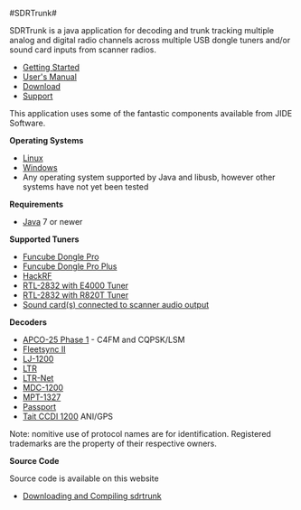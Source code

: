 #SDRTrunk#

SDRTrunk is a java application for decoding and trunk tracking multiple analog 
and digital radio channels across multiple USB dongle tuners and/or sound card 
inputs from scanner radios.

* [Getting Started](GettingStarted)
* [User's Manual](UserManual)
* [Download](https://drive.google.com/folderview?id=0B7BHsssXUq8eOHBTNndCczZTd0k&usp=sharing)
* [Support](https://groups.google.com/forum/#!forum/sdrtrunk)

This application uses some of the fantastic components available from JIDE Software.

**Operating Systems**

* [Linux](SetupLinux)
* [Windows](SetupWindows)
* Any operating system supported by Java and libusb, however other systems have not yet been tested 

**Requirements**

* [Java](http://www.oracle.com/technetwork/java/javase/downloads/index-jsp-138363.html) 7 or newer

**Supported Tuners**

* [Funcube Dongle Pro](FuncubeDonglePro)
* [Funcube Dongle Pro Plus](FuncubeDongleProPlus)
* [HackRF](HackRF)
* [RTL-2832 with E4000 Tuner](E4000)
* [RTL-2832 with R820T Tuner](R820T)
* [Sound card(s) connected to scanner audio output](SoundCard) 

**Decoders**

* [APCO-25 Phase 1](P25Phase1) - C4FM and CQPSK/LSM
* [Fleetsync II](Fleetsync2)
* [LJ-1200](LJ1200)
* [LTR](LTR)
* [LTR-Net](LTRNet)
* [MDC-1200](MDC1200)
* [MPT-1327](MPT1327)
* [Passport](Passport)
* [Tait CCDI 1200](Tait1200) ANI/GPS 

Note: nomitive use of protocol names are for identification. Registered trademarks are the property of their respective owners.

**Source Code**

Source code is available on this website

* [Downloading and Compiling sdrtrunk](Building) 